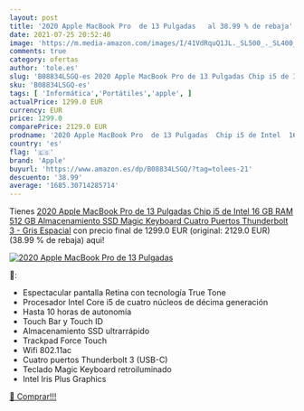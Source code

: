 ```yaml
---
layout: post
title: '2020 Apple MacBook Pro  de 13 Pulgadas   al 38.99 % de rebaja'
date: 2021-07-25 20:52:40
image: 'https://m.media-amazon.com/images/I/41VdRquQ1JL._SL500_._SL400_.jpg'
comments: true
category: ofertas
author: 'tole.es'
slug: 'B08834LSGQ-es 2020 Apple MacBook Pro de 13 Pulgadas Chip i5 de Intel 16...'
sku: 'B08834LSGQ-es'
tags: [ 'Informática','Portátiles','apple', ]
actualPrice: 1299.0 EUR
currency: EUR
price: 1299.0
comparePrice: 2129.0 EUR
prodname: '2020 Apple MacBook Pro  de 13 Pulgadas  Chip i5 de Intel  16 GB RAM  512 GB Almacenamiento SSD  Magic Keyboard  Cuatro Puertos Thunderbolt 3  - Gris Espacial'
country: 'es'
flag: '🇪🇸'
brand: 'Apple'
buyurl: 'https://www.amazon.es/dp/B08834LSGQ/?tag=tolees-21'
descuento: '38.99'
average: '1685.30714285714'
---
```


Tienes [2020 Apple MacBook Pro  de 13 Pulgadas  Chip i5 de Intel  16 GB RAM  512 GB Almacenamiento SSD  Magic Keyboard  Cuatro Puertos Thunderbolt 3  - Gris Espacial](https://www.amazon.es/dp/B08834LSGQ/?tag=tolees-21) con precio final de  1299.0 EUR (original: 2129.0 EUR) (38.99 %  de rebaja) aqui!

[![2020 Apple MacBook Pro  de 13 Pulgadas  ](https://m.media-amazon.com/images/I/41VdRquQ1JL._SL500_._SL400_.jpg)](https://www.amazon.es/dp/B08834LSGQ/?tag=tolees-21)

🔎:

- Espectacular pantalla Retina con tecnología True Tone
- Procesador Intel Core i5 de cuatro núcleos de décima generación
- Hasta 10 horas de autonomía
- Touch Bar y Touch ID
- Almacenamiento SSD ultrarrápido
- Trackpad Force Touch
- Wifi 802.11ac
- Cuatro puertos Thunderbolt 3 (USB-C)
- Teclado Magic Keyboard retroiluminado
- Intel Iris Plus Graphics

[🛒 Comprar!!!](https://www.amazon.es/dp/B08834LSGQ/?tag=tolees-21)
